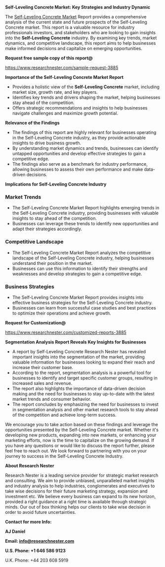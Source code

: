 ﻿<a name="_hlk168570615"></a><a name="_hlk168498031"></a>**Self-Leveling Concrete Market: Key Strategies and Industry Dynamic**

The [Self-Leveling Concrete Market](https://www.researchnester.com/reports/self-leveling-concrete-market/3885) Report provides a comprehensive analysis of the current state and future prospects of the Self-Leveling Concrete market. This report is a valuable resource for industry professionals investors, and stakeholders who are looking to gain insights into the **Self-Leveling Concrete** industry. By examining key trends, market dynamics, and competitive landscape, this report aims to help businesses make informed decisions and capitalize on emerging opportunities.

**Request free sample copy of this report@**

<https://www.researchnester.com/sample-request-3885> 

**Importance of the Self-Leveling Concrete Market Report**

- Provides a holistic view of the **Self-Leveling Concrete** market, including market size, growth rate, and key players.
- Identifies key trends and drivers shaping the market, helping businesses stay ahead of the competition.
- Offers strategic recommendations and insights to help businesses navigate challenges and maximize growth potential.

**Relevance of the Findings**

- The findings of this report are highly relevant for businesses operating in the Self-Leveling Concrete industry, as they provide actionable insights to drive business growth.
- By understanding market dynamics and trends, businesses can identify untapped opportunities and develop effective strategies to gain a competitive edge.
- The findings also serve as a benchmark for industry performance, allowing businesses to assess their own performance and make data-driven decisions.

**Implications for Self-Leveling Concrete Industry**
### **Market Trends**
- The Self-Leveling Concrete Market Report highlights emerging trends in the Self-Leveling Concrete industry, providing businesses with valuable insights to stay ahead of the competition.
- Businesses can leverage these trends to identify new opportunities and adapt their strategies accordingly.
### **Competitive Landscape**
- The Self-Leveling Concrete Market Report analyzes the competitive landscape of the Self-Leveling Concrete industry, helping businesses understand their position in the market.
- Businesses can use this information to identify their strengths and weaknesses and develop strategies to gain a competitive edge.
### **Business Strategies**
- The Self-Leveling Concrete Market Report provides insights into effective business strategies for the Self-Leveling Concrete industry.
- Businesses can learn from successful case studies and best practices to optimize their operations and achieve growth.

**Request for Customization@**

<https://www.researchnester.com/customized-reports-3885> 

**Segmentation Analysis Report Reveals Key Insights for Businesses**

- A report by Self-Leveling Concrete Research Nester has revealed important insights into the segmentation of the market, providing valuable information for businesses looking to expand their reach and increase their customer base.
- According to the report, segmentation analysis is a powerful tool for businesses to identify and target specific customer groups, resulting in increased sales and revenue.
- The report also highlights the importance of data-driven decision making and the need for businesses to stay up-to-date with the latest market trends and consumer behavior.
- The report concludes by emphasizing the need for businesses to invest in segmentation analysis and other market research tools to stay ahead of the competition and achieve long-term success.

We encourage you to take action based on these findings and leverage the opportunities presented by the Self-Leveling Concrete market. Whether it's developing new products, expanding into new markets, or enhancing your marketing efforts, now is the time to capitalize on the growing demand. If you have any questions or would like to discuss the report further, please feel free to reach out. We look forward to partnering with you on your journey to success in the Self-Leveling Concrete Industry.

**About Research Nester**

Research Nester is a leading service provider for strategic market research and consulting. We aim to provide unbiased, unparalleled market insights and industry analysis to help industries, conglomerates and executives to take wise decisions for their future marketing strategy, expansion and investment etc. We believe every business can expand to its new horizon, provided a right guidance at a right time is available through strategic minds. Our out of box thinking helps our clients to take wise decision in order to avoid future uncertainties.

**Contact for more Info:**

**AJ Daniel**

**Email: info@researchnester.com**

**U.S. Phone: +1 646 586 9123**

U.K. Phone: +44 203 608 5919



